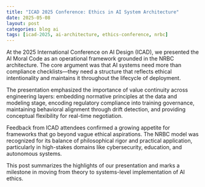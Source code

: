 ```yaml
---
title: "ICAD 2025 Conference: Ethics in AI System Architecture"
date: 2025-05-08
layout: post
categories: blog ai
tags: [icad-2025, ai-architecture, ethics-conference, nrbc]
---
```


At the 2025 International Conference on AI Design (ICAD), we presented the AI Moral Code as an operational framework grounded in the NRBC architecture. The core argument was that AI systems need more than compliance checklists—they need a structure that reflects ethical intentionality and maintains it throughout the lifecycle of deployment.

The presentation emphasized the importance of value continuity across engineering layers: embedding normative principles at the data and modeling stage, encoding regulatory compliance into training governance, maintaining behavioral alignment through drift detection, and providing conceptual flexibility for real-time negotiation.

Feedback from ICAD attendees confirmed a growing appetite for frameworks that go beyond vague ethical aspirations. The NRBC model was recognized for its balance of philosophical rigor and practical application, particularly in high-stakes domains like cybersecurity, education, and autonomous systems.

This post summarizes the highlights of our presentation and marks a milestone in moving from theory to systems-level implementation of AI ethics.
